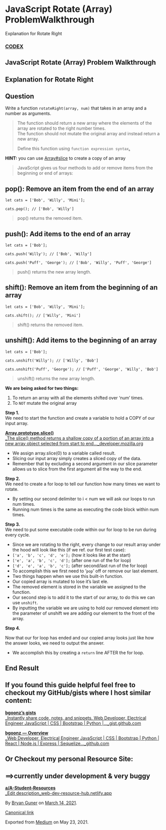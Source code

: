 # JavaScript Rotate \(Array\) ProblemWalkthrough

Explanation for Rotate Right

### [CODEX](http://medium.com/codex)

## JavaScript Rotate \(Array\) Problem Walkthrough

## Explanation for Rotate Right

## Question

Write a function `rotateRight(array, num)` that takes in an array and a number as arguments.

> The function should return a new array where the elements of the array are rotated to the right number times.  
> The function should not mutate the original array and instead return a new array.
>
> Define this function using `function expression syntax`[.](https://developer.mozilla.org/en-US/docs/Web/JavaScript/Reference/Operators/function)

**HINT:** you can use [Array\#slice](https://developer.mozilla.org/en-US/docs/Web/JavaScript/Reference/Global_Objects/Array/slice) to create a copy of an array

> JavaScript gives us four methods to add or remove items from the beginning or end of arrays:

## pop\(\): Remove an item from the end of an array

```text
let cats = ['Bob', 'Willy', 'Mini'];

cats.pop(); // ['Bob', 'Willy']
```

> pop\(\) returns the removed item.

## push\(\): Add items to the end of an array

```text
let cats = ['Bob'];

cats.push('Willy'); // ['Bob', 'Willy']

cats.push('Puff', 'George'); // ['Bob', 'Willy', 'Puff', 'George']
```

> push\(\) returns the new array length.

## shift\(\): Remove an item from the beginning of an array

```text
let cats = ['Bob', 'Willy', 'Mini'];

cats.shift(); // ['Willy', 'Mini']
```

> shift\(\) returns the removed item.

## unshift\(\): Add items to the beginning of an array

```text
let cats = ['Bob'];

cats.unshift('Willy'); // ['Willy', 'Bob']

cats.unshift('Puff', 'George'); // ['Puff', 'George', 'Willy', 'Bob']
```

> unshift\(\) returns the new array length.

**We are being asked for two things:**

1. To return an array with all the elements shifted over ‘num’ times.
2. To `NOT` mutate the original array

**Step 1.**  
We need to start the function and create a variable to hold a COPY of our input array.

[**Array.prototype.slice\(\)**  
 _The slice\(\) method returns a shallow copy of a portion of an array into a new array object selected from start to end…_developer.mozilla.org](https://developer.mozilla.org/en-US/docs/Web/JavaScript/Reference/Global_Objects/Array/slice)

* We assign array.slice\(0\) to a variable called result.
* Slicing our input array simply creates a sliced copy of the data.
* Remember that by excluding a second argument in our slice parameter allows us to slice from the first argument all the way to the end.

**Step 2.**  
We need to create a for loop to tell our function how many times we want to rotate.

* By setting our second delimiter to i &lt; num we will ask our loops to run num times.
* Running num times is the same as executing the code block within num times.

**Step 3.**  
We need to put some executable code within our for loop to be run during every cycle.

* Since we are rotating to the right, every change to our result array under the hood will look like this \(if we ref. our first test case\):
* `['a', 'b', 'c', 'd', 'e'];` \(how it looks like at the start\)
* `['e', 'a', 'b', 'c', 'd'];` \(after one run of the for loop\)
* `['d', 'e', 'a', 'b', 'c'];` \(after second/last run of the for loop\)
* To accomplish this we first need to ‘`pop`' off or remove our last element.
* Two things happen when we use this built-in function.
* Our copied array is mutated to lose it’s last ele.
* The removed element is stored in the variable we assigned to the function.
* Our second step is to add it to the start of our array, to do this we can use `unshift`.
* By inputting the variable we are using to hold our removed element into the parameter of unshift we are adding our element to the front of the array.

**Step 4.**

Now that our for loop has ended and our copied array looks just like how the answer looks, we need to output the answer.

* We accomplish this by creating a `return` line AFTER the for loop.

## End Result

## If you found this guide helpful feel free to checkout my GitHub/gists where I host similar content:

[**bgoonz’s gists**  
 _Instantly share code, notes, and snippets. Web Developer, Electrical Engineer JavaScript \| CSS \| Bootstrap \| Python \|…_gist.github.com](https://gist.github.com/bgoonz)

[**bgoonz** **—** **Overview**  
 _Web Developer, Electrical Engineer JavaScript \| CSS \| Bootstrap \| Python \| React \| Node.js \| Express \| Sequelize…_github.com](https://github.com/bgoonz)

## Or Checkout my personal Resource Site:

## **==&gt;currently under development & very buggy**

[**a/A-Student-Resources**  
 _Edit description_web-dev-resource-hub.netlify.app](https://web-dev-resource-hub.netlify.app/)

By [Bryan Guner](https://medium.com/@bryanguner) on [March 14, 2021](https://medium.com/p/31deb19ebba1).

[Canonical link](https://medium.com/@bryanguner/javascript-rotate-array-problemwalkthrough-31deb19ebba1)

Exported from [Medium](https://medium.com) on May 23, 2021.

